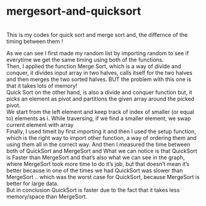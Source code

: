 # mergesort-and-quicksort
<br>
This is my codes for quick sort and merge sort and, the differnce of the timing between them !<br>

As we can see I first made my random list by importing random to see if everytime we get the same timing using both of the functions.<br>
Then, I applied the function Merge Sort, which is a way of divide and conquer, it divides input array in two halves, calls itself for the two halves and then merges the two sorted halves. BUT the problem with this one is that it takes lots of memory! <br>
Quick Sort on the other hand, is also a divide and conquer function but, it picks an element as pivot and partitions the given array around the picked pivot. <br>
We start from the left element and keep track of index of smaller (or equal to) elements as i. While traversing, if we find a smaller element, we swap current element with array<br>
Finally, I used timeit by first importing it and then I used the setup function, which is the right way to import other function, a way of ordering them and using them all in the correct way. And then I measured the time between both of QuickSort and MergeSort and What we can notice is that QuickSort is Faster than MergeSort and that’s also what we can see in the graph, where MergeSort took more time to do it’s job, but that doesn’t mean it’s better because in one of the times we had QuickSort was slower than MergeSort .. which was the worst case for QuickSort, because MergeSort is better for large data.<br>
 But in conclusion QuickSort is faster due to the fact that it takes less memory/space than MergeSort.
